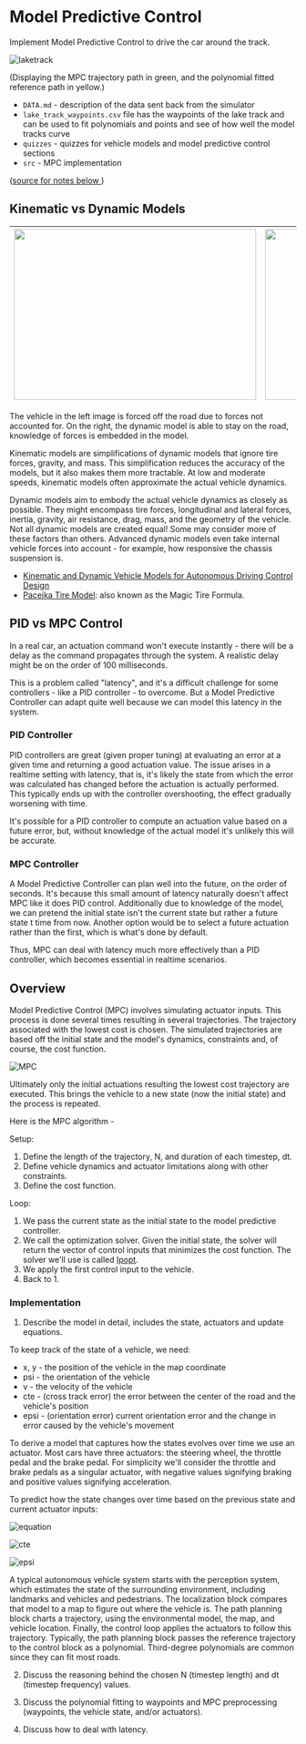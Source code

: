# Model Predictive Control 

Implement Model Predictive Control to drive the car around the track. 

![laketrack](images/laketrack.png)

(Displaying the MPC trajectory path in green, and the polynomial fitted reference path in yellow.)

* `DATA.md` - description of the data sent back from the simulator
* `lake_track_waypoints.csv` file has the waypoints of the lake track and can be used to fit polynomials and points and see of how well the model tracks curve
* `quizzes` - quizzes for vehicle models and model predictive control sections
* `src` - MPC implementation

([source for notes below ](https://www.udacity.com/drive))


## Kinematic vs Dynamic Models
                   
<img src="https://github.com/LuLi0077/SDC/blob/master/Model_Predictive_Control/images/Kinematic.png" width="425" height="300"> | <img src="https://github.com/LuLi0077/SDC/blob/master/Model_Predictive_Control/images/Dynamic.png" width="425" height="300"> 
:---------:| :---------: 

The vehicle in the left image is forced off the road due to forces not accounted for. On the right, the dynamic model is able to stay on the road, knowledge of forces is embedded in the model. 

Kinematic models are simplifications of dynamic models that ignore tire forces, gravity, and mass. This simplification reduces the accuracy of the models, but it also makes them more tractable. At low and moderate speeds, kinematic models often approximate the actual vehicle dynamics.

Dynamic models aim to embody the actual vehicle dynamics as closely as possible. They might encompass tire forces, longitudinal and lateral forces, inertia, gravity, air resistance, drag, mass, and the geometry of the vehicle. Not all dynamic models are created equal! Some may consider more of these factors than others. Advanced dynamic models even take internal vehicle forces into account - for example, how responsive the chassis suspension is.

* [Kinematic and Dynamic Vehicle Models for Autonomous Driving Control Design](http://www.me.berkeley.edu/~frborrel/pdfpub/IV_KinematicMPC_jason.pdf)
* [Pacejka Tire Model](http://www.theoryinpracticeengineering.com/resources/tires/pacejka87.pdf): also known as the Magic Tire Formula.


## PID vs MPC Control

In a real car, an actuation command won't execute instantly - there will be a delay as the command propagates through the system. A realistic delay might be on the order of 100 milliseconds.

This is a problem called "latency", and it's a difficult challenge for some controllers - like a PID controller - to overcome. But a Model Predictive Controller can adapt quite well because we can model this latency in the system.

### PID Controller

PID controllers are great (given proper tuning) at evaluating an error at a given time and returning a good actuation value. The issue arises in a realtime setting with latency, that is, it's likely the state from which the error was calculated has changed before the actuation is actually performed. This typically ends up with the controller overshooting, the effect gradually worsening with time.

It's possible for a PID controller to compute an actuation value based on a future error, but, without knowledge of the actual model it's unlikely this will be accurate.

### MPC Controller

A Model Predictive Controller can plan well into the future, on the order of seconds. It's because this small amount of latency naturally doesn't affect MPC like it does PID control. Additionally due to knowledge of the model, we can pretend the initial state isn't the current state but rather a future state t time from now. Another option would be to select a future actuation rather than the first, which is what's done by default.

Thus, MPC can deal with latency much more effectively than a PID controller, which becomes essential in realtime scenarios.


## Overview

Model Predictive Control (MPC) involves simulating actuator inputs. This process is done several times resulting in several trajectories. The trajectory associated with the lowest cost is chosen. The simulated trajectories are based off the initial state and the model's dynamics, constraints and, of course, the cost function.

![MPC](images/MPC.png)

Ultimately only the initial actuations resulting the lowest cost trajectory are executed. This brings the vehicle to a new state (now the initial state) and the process is repeated.

Here is the MPC algorithm - 

Setup:

1. Define the length of the trajectory, N, and duration of each timestep, dt.
2. Define vehicle dynamics and actuator limitations along with other constraints.
3. Define the cost function.

Loop:

1. We pass the current state as the initial state to the model predictive controller.
2. We call the optimization solver. Given the initial state, the solver will return the vector of control inputs that minimizes the cost function. The solver we'll use is called [Ipopt](https://projects.coin-or.org/Ipopt).
3. We apply the first control input to the vehicle.
4. Back to 1.

### Implementation

1. Describe the model in detail, includes the state, actuators and update equations.

To keep track of the state of a vehicle, we need:
* x, y - the position of the vehicle in the map coordinate
* psi - the orientation of the vehicle
* v - the velocity of the vehicle
* cte - (cross track error) the error between the center of the road and the vehicle's position 
* epsi - (orientation error) current orientation error and the change in error caused by the vehicle's movement

To derive a model that captures how the states evolves over time we use an actuator. Most cars have three actuators: the steering wheel, the throttle pedal and the brake pedal. For simplicity we'll consider the throttle and brake pedals as a singular actuator, with negative values signifying braking and positive values signifying acceleration.

To predict how the state changes over time based on the previous state and current actuator inputs: 

![equation](images/equation.png)

![cte](images/cte.png)

![epsi](images/epsi.png)

A typical autonomous vehicle system starts with the perception system, which estimates the state of the surrounding environment, including landmarks and vehicles and pedestrians. The localization block compares that model to a map to figure out where the vehicle is. The path planning block charts a trajectory, using the environmental model, the map, and vehicle location. Finally, the control loop applies the actuators to follow this trajectory. Typically, the path planning block passes the reference trajectory to the control block as a polynomial. Third-degree polynomials are common since they can fit most roads.


2. Discuss the reasoning behind the chosen N (timestep length) and dt (timestep frequency) values.


3. Discuss the polynomial fitting to waypoints and MPC preprocessing (waypoints, the vehicle state, and/or actuators).


4. Discuss how to deal with latency.

